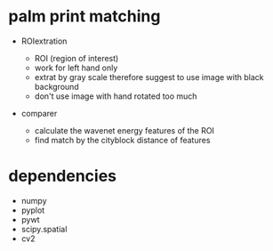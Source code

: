 # palm print matching
 - ROIextration
    - ROI (region of interest)
    - work for left hand only
    - extrat by gray scale therefore suggest to use image with black background
    - don't use image with hand rotated too much

- comparer
    -   calculate the wavenet energy features of the ROI
    -   find match by the cityblock distance of features
# dependencies
- numpy
- pyplot
- pywt
- scipy.spatial 
- cv2
